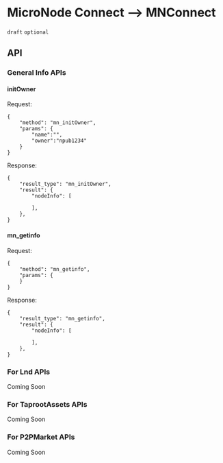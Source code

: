 MicroNode Connect --> MNConnect
======
`draft` `optional`
## API

### General Info APIs

#### initOwner
Request: 
```jsonc
{
    "method": "mn_initOwner",
    "params": {
        "name":"",
        "owner":"npub1234"
    }
}
```

Response:
```jsonc
{
    "result_type": "mn_initOwner",
    "result": {
        "nodeInfo": [
            
        ],
    },
}
```

#### mn_getinfo
Request:
```jsonc
{
    "method": "mn_getinfo",
    "params": {
    }
}
```

Response:
```jsonc
{
    "result_type": "mn_getinfo",
    "result": {
        "nodeInfo": [
            
        ],
    },
}
```

### For Lnd APIs
Coming Soon

### For TaprootAssets APIs
Coming Soon

### For P2PMarket APIs
Coming Soon